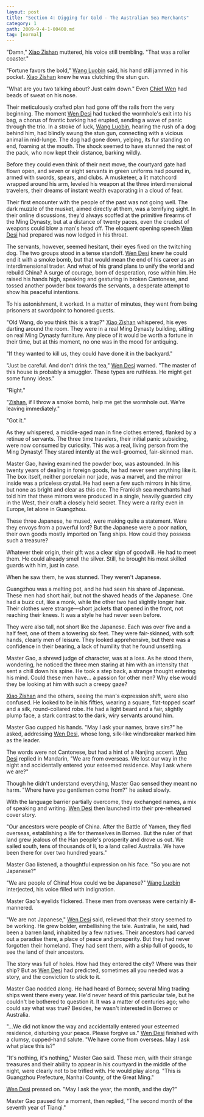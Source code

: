 ```yaml
---
layout: post
title: "Section 4: Digging for Gold - The Australian Sea Merchants"
category: 1
path: 2009-9-4-1-00400.md
tag: [normal]
---
```


"Damn," [Xiao Zishan][y001] muttered, his voice still trembling. "That was a roller coaster."

"Fortune favors the bold," [Wang Luobin][y003] said, his hand still jammed in his pocket. [Xiao Zishan][y001] knew he was clutching the stun gun.

"What are you two talking about? Just calm down." Even [Chief Wen][y002] had beads of sweat on his nose.

Their meticulously crafted plan had gone off the rails from the very beginning. The moment [Wen Desi][y002] had tucked the wormhole's exit into his bag, a chorus of frantic barking had erupted, sending a wave of panic through the trio. In a stroke of luck, [Wang Luobin][y003], hearing the rush of a dog behind him, had blindly swung the stun gun, connecting with a vicious animal in mid-lunge. The dog had gone down, yelping, its fur standing on end, foaming at the mouth. The shock seemed to have stunned the rest of the pack, who now kept their distance, barking wildly.

Before they could even think of their next move, the courtyard gate had flown open, and seven or eight servants in green uniforms had poured in, armed with swords, spears, and clubs. A musketeer, a lit matchcord wrapped around his arm, leveled his weapon at the three interdimensional travelers, their dreams of instant wealth evaporating in a cloud of fear.

Their first encounter with the people of the past was not going well. The dark muzzle of the musket, aimed directly at them, was a terrifying sight. In their online discussions, they'd always scoffed at the primitive firearms of the Ming Dynasty, but at a distance of twenty paces, even the crudest of weapons could blow a man's head off. The eloquent opening speech [Wen Desi][y002] had prepared was now lodged in his throat.

The servants, however, seemed hesitant, their eyes fixed on the twitching dog. The two groups stood in a tense standoff. [Wen Desi][y002] knew he could end it with a smoke bomb, but that would mean the end of his career as an interdimensional trader. And what of his grand plans to unify the world and rebuild China? A surge of courage, born of desperation, rose within him. He raised his hands high, speaking and gesturing in broken Cantonese, and tossed another powder box towards the servants, a desperate attempt to show his peaceful intentions.

To his astonishment, it worked. In a matter of minutes, they went from being prisoners at swordpoint to honored guests.

"Old Wang, do you think this is a trap?" [Xiao Zishan][y001] whispered, his eyes darting around the room. They were in a real Ming Dynasty building, sitting on real Ming Dynasty furniture. Any piece of it would be worth a fortune in their time, but at this moment, no one was in the mood for antiquing.

"If they wanted to kill us, they could have done it in the backyard."

"Just be careful. And don't drink the tea," [Wen Desi][y002] warned. "The master of this house is probably a smuggler. These types are ruthless. He might get some funny ideas."

"Right."

"[Zishan][y001], if I throw a smoke bomb, help me get the wormhole out. We're leaving immediately."

"Got it."

As they whispered, a middle-aged man in fine clothes entered, flanked by a retinue of servants. The three time travelers, their initial panic subsiding, were now consumed by curiosity. This was a real, living person from the Ming Dynasty! They stared intently at the well-groomed, fair-skinned man.

Master Gao, having examined the powder box, was astounded. In his twenty years of dealing in foreign goods, he had never seen anything like it. The box itself, neither porcelain nor jade, was a marvel, and the mirror inside was a priceless crystal. He had seen a few such mirrors in his time, but none as bright and clear as this one. The Frankish sea merchants had told him that these mirrors were produced in a single, heavily guarded city in the West, their craft a closely held secret. They were a rarity even in Europe, let alone in Guangzhou.

These three Japanese, he mused, were making quite a statement. Were they envoys from a powerful lord? But the Japanese were a poor nation, their own goods mostly imported on Tang ships. How could they possess such a treasure?

Whatever their origin, their gift was a clear sign of goodwill. He had to meet them. He could already smell the silver. Still, he brought his most skilled guards with him, just in case.

When he saw them, he was stunned. They weren't Japanese.

Guangzhou was a melting pot, and he had seen his share of Japanese. These men had short hair, but not the shaved heads of the Japanese. One had a buzz cut, like a monk, while the other two had slightly longer hair. Their clothes were strange—short jackets that opened in the front, not reaching their knees. It was a style he had never seen before.

They were also tall, not short like the Japanese. Each was over five and a half feet, one of them a towering six feet. They were fair-skinned, with soft hands, clearly men of leisure. They looked apprehensive, but there was a confidence in their bearing, a lack of humility that he found unsettling.

Master Gao, a shrewd judge of character, was at a loss. As he stood there, wondering, he noticed the three men staring at him with an intensity that sent a chill down his spine. He took a step back, a strange thought entering his mind. Could these men have... a passion for other men? Why else would they be looking at him with such a creepy gaze?

[Xiao Zishan][y001] and the others, seeing the man's expression shift, were also confused. He looked to be in his fifties, wearing a square, flat-topped scarf and a silk, round-collared robe. He had a light beard and a fair, slightly plump face, a stark contrast to the dark, wiry servants around him.

Master Gao cupped his hands. "May I ask your names, brave sirs?" he asked, addressing [Wen Desi][y002], whose long, silk-like windbreaker marked him as the leader.

The words were not Cantonese, but had a hint of a Nanjing accent. [Wen Desi][y002] replied in Mandarin, "We are from overseas. We lost our way in the night and accidentally entered your esteemed residence. May I ask where we are?"

Though he didn't understand everything, Master Gao sensed they meant no harm. "Where have you gentlemen come from?" he asked slowly.

With the language barrier partially overcome, they exchanged names, a mix of speaking and writing. [Wen Desi][y002] then launched into their pre-rehearsed cover story.

"Our ancestors were people of China. After the Battle of Yamen, they fled overseas, establishing a life for themselves in Borneo. But the ruler of that land grew jealous of the Han people's prosperity and drove us out. We sailed south, tens of thousands of li, to a land called Australia. We have been there for over two hundred years."

Master Gao listened, a thoughtful expression on his face. "So you are not Japanese?"

"We are people of China! How could we be Japanese?" [Wang Luobin][y003] interjected, his voice filled with indignation.

Master Gao's eyelids flickered. These men from overseas were certainly ill-mannered.

"We are not Japanese," [Wen Desi][y002] said, relieved that their story seemed to be working. He grew bolder, embellishing the tale. Australia, he said, had been a barren land, inhabited by a few natives. Their ancestors had carved out a paradise there, a place of peace and prosperity. But they had never forgotten their homeland. They had sent them, with a ship full of goods, to see the land of their ancestors.

The story was full of holes. How had they entered the city? Where was their ship? But as [Wen Desi][y002] had predicted, sometimes all you needed was a story, and the conviction to stick to it.

Master Gao nodded along. He had heard of Borneo; several Ming trading ships went there every year. He'd never heard of this particular tale, but he couldn't be bothered to question it. It was a matter of centuries ago; who could say what was true? Besides, he wasn't interested in Borneo or Australia.

"...We did not know the way and accidentally entered your esteemed residence, disturbing your peace. Please forgive us." [Wen Desi][y002] finished with a clumsy, cupped-hand salute. "We have come from overseas. May I ask what place this is?"

"It's nothing, it's nothing," Master Gao said. These men, with their strange treasures and their ability to appear in his courtyard in the middle of the night, were clearly not to be trifled with. He would play along. "This is Guangzhou Prefecture, Nanhai County, of the Great Ming."

[Wen Desi][y002] pressed on. "May I ask the year, the month, and the day?"

Master Gao paused for a moment, then replied, "The second month of the seventh year of Tianqi."

[y001]: /characters/y001 "Xiao Zishan"
[y002]: /characters/y002 "Wen Desi"
[y003]: /characters/y003 "Wang Luobin"